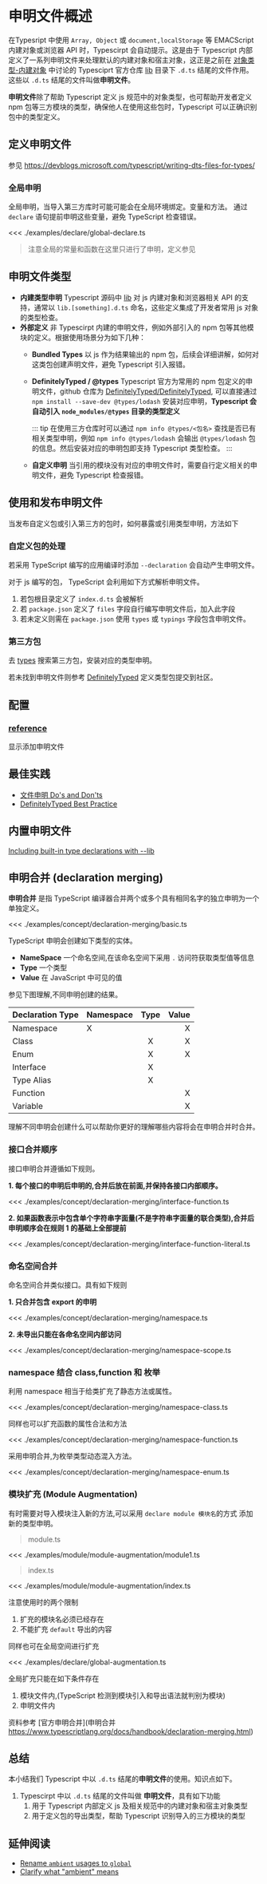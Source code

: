 # 申明文件概述
在Typesript 中使用 `Array, Object` 或 `document,localStorage` 等 EMACScript 内建对象或浏览器 API 时，Typescirpt 会自动提示。这是由于 Typescript 内部定义了一系列申明文件来处理默认的内建对象和宿主对象，这正是之前在 [对象类型-内建对象](./3.2.builtin-literal-object.md#内建对象) 中讨论的 Typesciprt 官方仓库 [lib](https://github.com/microsoft/TypeScript/tree/master/lib) 目录下 `.d.ts` 结尾的文件作用。这些以 `.d.ts` 结尾的文件叫做**申明文件**。

**申明文件**除了帮助 Typescript 定义 js 规范中的对象类型，也可帮助开发者定义 npm 包等三方模块的类型，确保他人在使用这些包时，Typescript 可以正确识别包中的类型定义。

## 定义申明文件
参见 https://devblogs.microsoft.com/typescript/writing-dts-files-for-types/
### 全局申明
全局申明，当导入第三方库时可能可能会在全局环境绑定。变量和方法。
通过 `declare` 语句提前申明这些变量，避免 TypeScript 检查错误。

<<< ./examples/declare/global-declare.ts

> 注意全局的常量和函数在这里只进行了申明，定义参见


## 申明文件类型

* **内建类型申明** Typescript 源码中 [lib](https://github.com/microsoft/TypeScript/tree/master/lib) 对 js 内建对象和浏览器相关 API 的支持，通常以 `lib.[something].d.ts` 命名，这些定义集成了开发者常用 js 对象的类型检查。
* **外部定义** 非 Typescirpt 内建的申明文件，例如外部引入的 npm 包等其他模块的定义。根据使用场景分为如下几种：
   * **Bundled Types** 以 js 作为结果输出的 npm 包，后续会详细讲解，如何对这类包创建声明文件，避免 Typescript 引入报错。
   * **DefinitelyTyped / @types** Typescript 官方为常用的 npm 包定义的申明文件，github 仓库为 [DefinitelyTyped/DefinitelyTyped](https://github.com/DefinitelyTyped/DefinitelyTyped), 可以直接通过 `npm install --save-dev @types/lodash` 安装对应申明，**Typescript 会自动引入 `node_modules/@types` 目录的类型定义**
  
     ::: tip
     在使用三方仓库时可以通过 `npm info @types/<包名>` 查找是否已有相关类型申明，例如 `npm info @types/lodash` 会输出 `@types/lodash` 包的信息。然后安装对应的申明包即支持 Typescript 类型检查。
     :::
   * **自定义申明** 当引用的模块没有对应的申明文件时，需要自行定义相关的申明文件，避免 Typescript 检查报错。
  

## 使用和发布申明文件

当发布自定义包或引入第三方的包时，如何暴露或引用类型申明，方法如下

### 自定义包的处理
若采用 TypeScript 编写的应用编译时添加 `--declaration` 会自动产生申明文件。

对于 js 编写的包， TypeScript 会利用如下方式解析申明文件。

1. 若包根目录定义了 `index.d.ts` 会被解析
2. 若 `package.json` 定义了 `files` 字段自行编写申明文件后，加入此字段
3. 若未定义则需在 `package.json` 使用 `types` 或 `typings` 字段包含申明文件。


### 第三方包
去 [types](https://microsoft.github.io/TypeSearch/) 搜索第三方包，安装对应的类型申明。

若未找到申明文件则参考 [DefinitelyTyped](https://github.com/DefinitelyTyped/DefinitelyTyped) 定义类型包提交到社区。

## 配置
<!-- TODO: 补充讲解 reference 的资料 -->
### [reference](https://www.typescriptlang.org/v2/docs/handbook/release-notes/overview.html#-reference-lib--reference-directives)
显示添加申明文件 

## 最佳实践
* [文件申明 Do's and Don'ts](https://www.typescriptlang.org/docs/handbook/declaration-files/do-s-and-don-ts.html)
* [DefinitelyTyped Best Practice](http://definitelytyped.org/guides/best-practices.html)

##  内置申明文件

<!-- TODO: 补充此处讲解 -->
[Including built-in type declarations with --lib](https://www.typescriptlang.org/v2/docs/handbook/release-notes/overview.html#including-built-in-type-declarations-with---lib)

##  申明合并 (declaration merging)
**申明合并** 是指 TypeScript 编译器合并两个或多个具有相同名字的独立申明为一个单独定义。

<<< ./examples/concept/declaration-merging/basic.ts

TypeScript 申明会创建如下类型的实体。
* **NameSpace** 一个命名空间,在该命名空间下采用 `.` 访问符获取类型值等信息
* **Type** 一个类型
* **Value** 在 JavaScript 中可见的值

参见下图理解,不同申明创建的结果。

| Declaration Type | Namespace | Type  | Value |
| :--------------- | :-------- | :---: | ----: |
| Namespace        | X         |       |     X |
| Class            |           |   X   |     X |
| Enum             |           |   X   |     X |
| Interface        |           |   X   |       |
| Type Alias       |           |   X   |       |
| Function         |           |       |     X |
| Variable         |           |       |     X |

理解不同申明会创建什么可以帮助你更好的理解哪些内容将会在申明合并时合并。

### 接口合并顺序
接口申明合并遵循如下规则。

**1. 每个接口的申明后申明的,合并后放在前面,并保持各接口内部顺序。**

<<< ./examples/concept/declaration-merging/interface-function.ts

**2. 如果函数表示中包含单个字符串字面量(不是字符串字面量的联合类型),合并后申明顺序会在规则 1 的基础上全部提前**

<<< ./examples/concept/declaration-merging/interface-function-literal.ts

### 命名空间合并
命名空间合并类似接口。具有如下规则

**1. 只合并包含 export 的申明**

<<< ./examples/concept/declaration-merging/namespace.ts


**2. 未导出只能在各命名空间内部访问**

<<< ./examples/concept/declaration-merging/namespace-scope.ts

### namespace 结合 class,function 和 枚举
利用 namespace 相当于给类扩充了静态方法或属性。

<<< ./examples/concept/declaration-merging/namespace-class.ts

同样也可以扩充函数的属性合法和方法

<<< ./examples/concept/declaration-merging/namespace-function.ts

采用申明合并,为枚举类型动态混入方法。

<<< ./examples/concept/declaration-merging/namespace-enum.ts

###  模块扩充 (Module Augmentation)
有时需要对导入模块注入新的方法,可以采用 `declare module 模块名`的方式
添加新的类型申明。

> module.ts

<<< ./examples/module/module-augmentation/module1.ts

> index.ts

<<< ./examples/module/module-augmentation/index.ts

注意使用时的两个限制
1. 扩充的模块名必须已经存在
2. 不能扩充 `default` 导出的内容

同样也可在全局空间进行扩充

<<< ./examples/declare/global-augmentation.ts

全局扩充只能在如下条件存在
1. 模块文件内,(TypeScript 检测到模块引入和导出语法就判别为模块)
2. 申明文件内

资料参考 [官方申明合并](申明合并 https://www.typescriptlang.org/docs/handbook/declaration-merging.html)

## 总结
本小结我们 Typescript 中以 `.d.ts` 结尾的**申明文件**的使用。知识点如下。
1. Typescirpt 中以 `.d.ts` 结尾的文件叫做 **申明文件**，具有如下功能
   1. 用于 Typescript 内部定义 js 及相关规范中的内建对象和宿主对象类型
   2. 用于定义包的导出类型，帮助 Typescript 识别导入的三方模块的类型

## 延伸阅读
* [Rename `ambient` usages to `global`](https://github.com/typings/typings/issues/343)
* [Clarify what "ambient" means](https://github.com/Microsoft/TypeScript-Handbook/issues/180)